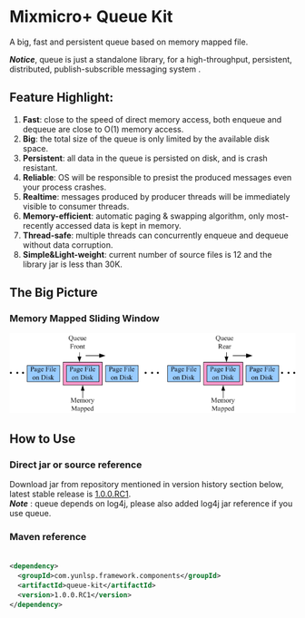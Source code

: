 # Mixmicro+ Queue Kit

A big, fast and persistent queue based on memory mapped file.

***Notice***, queue is just a standalone library, for a high-throughput, persistent, distributed, publish-subscrible messaging system . 

## Feature Highlight:  
1. **Fast**: close to the speed of direct memory access, both enqueue and dequeue are close to O(1) memory access.  
2. **Big**: the total size of the queue is only limited by the available disk space.  
3. **Persistent**: all data in the queue is persisted on disk, and is crash resistant.
4. **Reliable**: OS will be responsible to presist the produced messages even your process crashes.  
5. **Realtime**: messages produced by producer threads will be immediately visible to consumer threads.
6. **Memory-efficient**: automatic paging & swapping algorithm, only most-recently accessed data is kept in memory.  
7. **Thread-safe**: multiple threads can concurrently enqueue and dequeue without data corruption.  
8. **Simple&Light-weight**: current number of source files is 12 and the library jar is less than 30K.


## The Big Picture

### Memory Mapped Sliding Window

![design](doc/sliding_window.png)

## How to Use

### Direct jar or source reference  
Download jar from repository mentioned in version history section below, latest stable release is [1.0.0.RC1](#maven-reference).   
***Note*** : queue depends on log4j, please also added log4j jar reference if you use queue.

### Maven reference  

```xml

<dependency>
  <groupId>com.yunlsp.framework.components</groupId>
  <artifactId>queue-kit</artifactId>
  <version>1.0.0.RC1</version>
</dependency>

```
